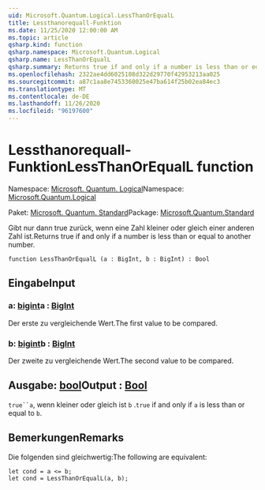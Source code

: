 ```yaml
---
uid: Microsoft.Quantum.Logical.LessThanOrEqualL
title: Lessthanorequall-Funktion
ms.date: 11/25/2020 12:00:00 AM
ms.topic: article
qsharp.kind: function
qsharp.namespace: Microsoft.Quantum.Logical
qsharp.name: LessThanOrEqualL
qsharp.summary: Returns true if and only if a number is less than or equal to another number.
ms.openlocfilehash: 2322ae4dd6025108d322d29770f42953213aa025
ms.sourcegitcommit: a87c1aa8e7453360025e47ba614f25b02ea84ec3
ms.translationtype: MT
ms.contentlocale: de-DE
ms.lasthandoff: 11/26/2020
ms.locfileid: "96197600"
---
```

# <a name="lessthanorequall-function"></a><span data-ttu-id="6b88d-102">Lessthanorequall-Funktion</span><span class="sxs-lookup"><span data-stu-id="6b88d-102">LessThanOrEqualL function</span></span>

<span data-ttu-id="6b88d-103">Namespace: [Microsoft. Quantum. Logical](xref:Microsoft.Quantum.Logical)</span><span class="sxs-lookup"><span data-stu-id="6b88d-103">Namespace: [Microsoft.Quantum.Logical](xref:Microsoft.Quantum.Logical)</span></span>

<span data-ttu-id="6b88d-104">Paket: [Microsoft. Quantum. Standard](https://nuget.org/packages/Microsoft.Quantum.Standard)</span><span class="sxs-lookup"><span data-stu-id="6b88d-104">Package: [Microsoft.Quantum.Standard](https://nuget.org/packages/Microsoft.Quantum.Standard)</span></span>


<span data-ttu-id="6b88d-105">Gibt nur dann true zurück, wenn eine Zahl kleiner oder gleich einer anderen Zahl ist.</span><span class="sxs-lookup"><span data-stu-id="6b88d-105">Returns true if and only if a number is less than or equal to another number.</span></span>

```qsharp
function LessThanOrEqualL (a : BigInt, b : BigInt) : Bool
```


## <a name="input"></a><span data-ttu-id="6b88d-106">Eingabe</span><span class="sxs-lookup"><span data-stu-id="6b88d-106">Input</span></span>

### <a name="a--bigint"></a><span data-ttu-id="6b88d-107">a: [bigint](xref:microsoft.quantum.lang-ref.bigint)</span><span class="sxs-lookup"><span data-stu-id="6b88d-107">a : [BigInt](xref:microsoft.quantum.lang-ref.bigint)</span></span>

<span data-ttu-id="6b88d-108">Der erste zu vergleichende Wert.</span><span class="sxs-lookup"><span data-stu-id="6b88d-108">The first value to be compared.</span></span>


### <a name="b--bigint"></a><span data-ttu-id="6b88d-109">b: [bigint](xref:microsoft.quantum.lang-ref.bigint)</span><span class="sxs-lookup"><span data-stu-id="6b88d-109">b : [BigInt](xref:microsoft.quantum.lang-ref.bigint)</span></span>

<span data-ttu-id="6b88d-110">Der zweite zu vergleichende Wert.</span><span class="sxs-lookup"><span data-stu-id="6b88d-110">The second value to be compared.</span></span>



## <a name="output--bool"></a><span data-ttu-id="6b88d-111">Ausgabe: [bool](xref:microsoft.quantum.lang-ref.bool)</span><span class="sxs-lookup"><span data-stu-id="6b88d-111">Output : [Bool](xref:microsoft.quantum.lang-ref.bool)</span></span>

<span data-ttu-id="6b88d-112">`true``a`, wenn kleiner oder gleich ist `b` .</span><span class="sxs-lookup"><span data-stu-id="6b88d-112">`true` if and only if `a` is less than or equal to `b`.</span></span>

## <a name="remarks"></a><span data-ttu-id="6b88d-113">Bemerkungen</span><span class="sxs-lookup"><span data-stu-id="6b88d-113">Remarks</span></span>

<span data-ttu-id="6b88d-114">Die folgenden sind gleichwertig:</span><span class="sxs-lookup"><span data-stu-id="6b88d-114">The following are equivalent:</span></span>

```Q#
let cond = a <= b;
let cond = LessThanOrEqualL(a, b);
```